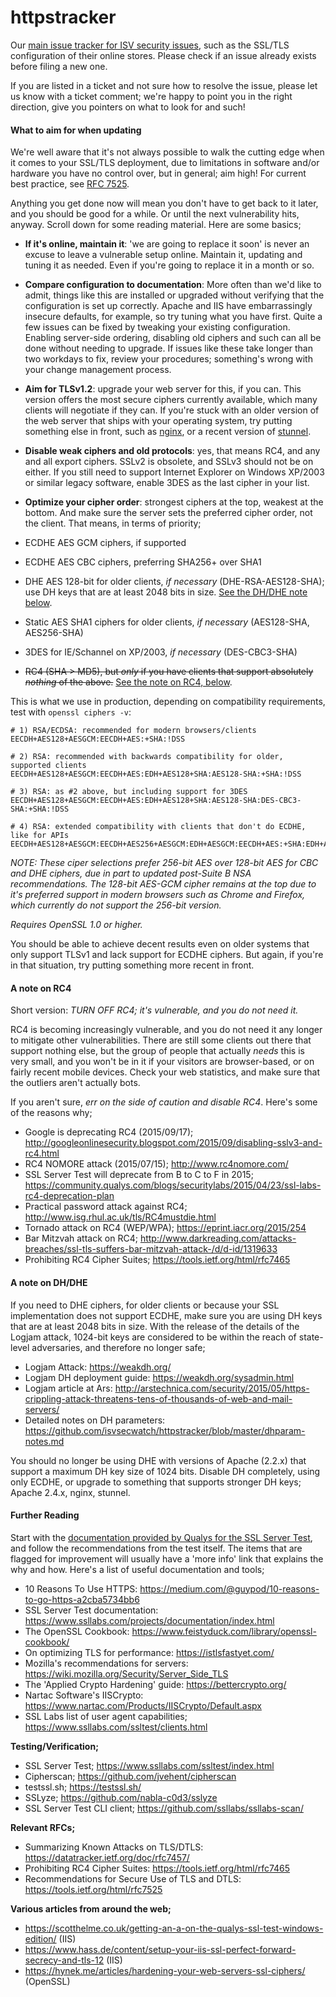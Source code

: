 # httpstracker
Our [main issue tracker for ISV security issues](https://github.com/isvsecwatch/httpstracker/issues), such as the SSL/TLS configuration of their online stores. Please check if an issue already exists before filing a new one.

If you are listed in a ticket and not sure how to resolve the issue, please let us know with a ticket comment; we're happy to point you in the right direction, give you pointers on what to look for and such!

#### What to aim for when updating

We're well aware that it's not always possible to walk the cutting edge when it comes to your SSL/TLS deployment, due to limitations in software and/or hardware you have no control over, but in general; aim high! For current best practice, see [RFC 7525](https://tools.ietf.org/html/rfc7525).

Anything you get done now will mean you don't have to get back to it later, and you should be good for a while. Or until the next vulnerability hits, anyway. Scroll down for some reading material. Here are some basics;

* **If it's online, maintain it**: 'we are going to replace it soon' is never an excuse to leave a vulnerable setup online. Maintain it, updating and tuning it as needed. Even if you're going to replace it in a month or so.

* **Compare configuration to documentation**: More often than we'd like to admit, things like this are installed or upgraded without verifying that the configuration is set up correctly. Apache and IIS have embarrassingly insecure defaults, for example, so try tuning what you have first. Quite a few issues can be fixed by tweaking your existing configuration. Enabling server-side ordering, disabling old ciphers and such can all be done without needing to upgrade. If issues like these take longer than two workdays to fix, review your procedures; something's wrong with your change management process.

* **Aim for TLSv1.2**: upgrade your web server for this, if you can. This version offers the most secure ciphers currently available, which many clients will negotiate if they can. If you're stuck with an older version of the web server that ships with your operating system, try putting something else in front, such as [nginx](http://nginx.org/), or a recent version of [stunnel](https://www.stunnel.org/).

* **Disable weak ciphers and old protocols**: yes, that means RC4, and any and all export ciphers. SSLv2 is obsolete, and SSLv3 should not be on either. If you still need to support Internet Explorer on Windows XP/2003 or similar legacy software, enable 3DES as the last cipher in your list.

* **Optimize your cipher order**: strongest ciphers at the top, weakest at the bottom. And make sure the server sets the preferred cipher order, not the client. That means, in terms of priority;
 * ECDHE AES GCM ciphers, if supported
 * ECDHE AES CBC ciphers, preferring SHA256+ over SHA1
 * DHE AES 128-bit for older clients, *if necessary* (DHE-RSA-AES128-SHA); use DH keys that are at least 2048 bits in size. [See the DH/DHE note below](#a-note-on-dhdhe).
 * Static AES SHA1 ciphers for older clients, *if necessary* (AES128-SHA, AES256-SHA)
 * 3DES for IE/Schannel on XP/2003, *if necessary* (DES-CBC3-SHA)
 * ~~RC4 (SHA > MD5), but *only* if you have clients that support absolutely *nothing* of the above.~~ [See the note on RC4, below](#a-note-on-rc4).

This is what we use in production, depending on compatibility requirements, test with `openssl ciphers -v`:
```
# 1) RSA/ECDSA: recommended for modern browsers/clients
EECDH+AES128+AESGCM:EECDH+AES:+SHA:!DSS

# 2) RSA: recommended with backwards compatibility for older, supported clients
EECDH+AES128+AESGCM:EECDH+AES:EDH+AES128+SHA:AES128-SHA:+SHA:!DSS

# 3) RSA: as #2 above, but including support for 3DES
EECDH+AES128+AESGCM:EECDH+AES:EDH+AES128+SHA:AES128-SHA:DES-CBC3-SHA:+SHA:!DSS

# 4) RSA: extended compatibility with clients that don't do ECDHE, like for APIs
EECDH+AES128+AESGCM:EECDH+AES256+AESGCM:EDH+AESGCM:EECDH+AES:+SHA:EDH+AES:+SHA:RSA+AES+SHA:!DSS
```
*NOTE: These ciper selections prefer 256-bit AES over 128-bit AES for CBC and DHE ciphers, due in part to updated post-Suite B NSA recommendations. The 128-bit AES-GCM cipher remains at the top due to it's preferred support in modern browsers such as Chrome and Firefox, which currently do not support the 256-bit version.*

*Requires OpenSSL 1.0 or higher.*

You should be able to achieve decent results even on older systems that only support TLSv1 and lack support for ECDHE ciphers. But again, if you're in that situation, try putting something more recent in front.

#### A note on RC4

Short version: *TURN OFF RC4; it's vulnerable, and you do not need it.*

RC4 is becoming increasingly vulnerable, and you do not need it any longer to mitigate other vulnerabilities. There are still some clients out there that support nothing else, but the group of people that actually *needs* this is very small, and you won't be in it if your visitors are browser-based, or on fairly recent mobile devices. Check your web statistics, and make sure that the outliers aren't actually bots.

If you aren't sure, *err on the side of caution and disable RC4*. Here's some of the reasons why;

* Google is deprecating RC4 (2015/09/17); http://googleonlinesecurity.blogspot.com/2015/09/disabling-sslv3-and-rc4.html
* RC4 NOMORE attack (2015/07/15); http://www.rc4nomore.com/
* SSL Server Test will deprecate from B to C to F in 2015; https://community.qualys.com/blogs/securitylabs/2015/04/23/ssl-labs-rc4-deprecation-plan
* Practical password attack against RC4; http://www.isg.rhul.ac.uk/tls/RC4mustdie.html
* Tornado attack on RC4 (WEP/WPA); https://eprint.iacr.org/2015/254
* Bar Mitzvah attack on RC4; http://www.darkreading.com/attacks-breaches/ssl-tls-suffers-bar-mitzvah-attack-/d/d-id/1319633
* Prohibiting RC4 Cipher Suites; https://tools.ietf.org/html/rfc7465

#### A note on DH/DHE

If you need to DHE ciphers, for older clients or because your SSL implementation does not support ECDHE, make sure you are using DH keys that are at least 2048 bits in size. With the release of the details of the Logjam attack, 1024-bit keys are considered to be within the reach of state-level adversaries, and therefore no longer safe;

* Logjam Attack: https://weakdh.org/
* Logjam DH deployment guide: https://weakdh.org/sysadmin.html
* Logjam article at Ars: http://arstechnica.com/security/2015/05/https-crippling-attack-threatens-tens-of-thousands-of-web-and-mail-servers/
* Detailed notes on DH parameters: https://github.com/isvsecwatch/httpstracker/blob/master/dhparam-notes.md

You should no longer be using DHE with versions of Apache (2.2.x) that support a maximum DH key size of 1024 bits. Disable DH completely, using only ECDHE, or upgrade to something that supports stronger DH keys; Apache 2.4.x, nginx, stunnel.

#### Further Reading

Start with the [documentation provided by Qualys for the SSL Server Test](https://www.ssllabs.com/projects/documentation/index.html), and follow the recommendations from the test itself. The items that are flagged for improvement will usually have a 'more info' link that explains the why and how. Here's a list of useful documentation and tools;

* 10 Reasons To Use HTTPS: https://medium.com/@guypod/10-reasons-to-go-https-a2cba5734bb6
* SSL Server Test documentation: https://www.ssllabs.com/projects/documentation/index.html
* The OpenSSL Cookbook: https://www.feistyduck.com/library/openssl-cookbook/
* On optimizing TLS for performance: https://istlsfastyet.com/
* Mozilla's recommendations for servers: https://wiki.mozilla.org/Security/Server_Side_TLS
* The 'Applied Crypto Hardening' guide: https://bettercrypto.org/
* Nartac Software's IISCrypto: https://www.nartac.com/Products/IISCrypto/Default.aspx
* SSL Labs list of user agent capabilities; https://www.ssllabs.com/ssltest/clients.html

**Testing/Verification;**

* SSL Server Test; https://www.ssllabs.com/ssltest/index.html
* Cipherscan; https://github.com/jvehent/cipherscan
* testssl.sh; https://testssl.sh/
* SSLyze; https://github.com/nabla-c0d3/sslyze
* SSL Server Test CLI client; https://github.com/ssllabs/ssllabs-scan/

**Relevant RFCs;**

* Summarizing Known Attacks on TLS/DTLS: https://datatracker.ietf.org/doc/rfc7457/
* Prohibiting RC4 Cipher Suites: https://tools.ietf.org/html/rfc7465
* Recommendations for Secure Use of TLS and DTLS: https://tools.ietf.org/html/rfc7525

**Various articles from around the web;**

* https://scotthelme.co.uk/getting-an-a-on-the-qualys-ssl-test-windows-edition/ (IIS)
* https://www.hass.de/content/setup-your-iis-ssl-perfect-forward-secrecy-and-tls-12 (IIS)
* https://hynek.me/articles/hardening-your-web-servers-ssl-ciphers/ (OpenSSL)
